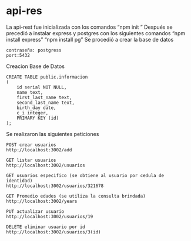 # api-res

La api-rest fue inicializada con los comandos 
“npm init ”
Después se precedió a instalar express y postgres con los siguientes comandos
“npm install express”
“npm install pg”
Se procedió a crear la base de datos 
````
contraseña: postgress
port:5432
````
Creacion Base de Datos
````
CREATE TABLE public.informacion
(
    id serial NOT NULL,
    name text,
    first_last_name text,
    second_last_name text,
    birth_day date,
    c_i integer,
    PRIMARY KEY (id)
);
````
Se realizaron las siguientes peticiones
````
POST crear usuarios
http://localhost:3002/add

GET listar usuarios
http://localhost:3002/usuarios

GET usuarios especifico (se obtiene al usuario por cedula de identidad)
http://localhost:3002/usuarios/321678 

GET Promedio edades (se utiliza la consulta brindada)
http://localhost:3002/years

PUT actualizar usuario
http://localhost:3002/usuarios/19

DELETE eliminar usuario por id
http://localhost:3002/usuarios/3(id)
````
